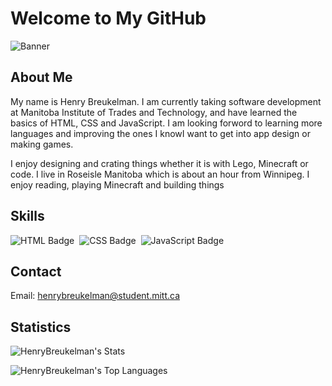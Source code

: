 # Welcome to My GitHub

![Banner](./assets/github-banner)

## About Me

My name is Henry Breukelman. I am currently taking software development at Manitoba Institute of 
Trades and Technology, and have learned the basics of HTML, CSS and JavaScript. I am looking 
forword to learning more languages and improving the ones I knowI want to get into app design 
or making games. 

I enjoy designing and crating things whether it is with Lego, Minecraft or code. I live in 
Roseisle Manitoba which is about an hour from Winnipeg. I enjoy reading, playing Minecraft
and building things

## Skills

![HTML Badge](https://img.shields.io/badge/web-html-informational?style=for-the-badge&logo=html5&logoColor=white&color=2aa889)&nbsp;
![CSS Badge](https://img.shields.io/badge/web-css-informational?style=for-the-badge&logo=css3&logoColor=white&color=2aa889)&nbsp;
![JavaScript Badge](https://img.shields.io/badge/code-javascript-informational?style=for-the-badge&logo=javascript&logoColor=white&color=2aa889)&nbsp;

## Contact

Email: [henrybreukelman@student.mitt.ca](<mailto:henrybreukelman@student.mitt.ca>)

## Statistics
![HenryBreukelman's Stats](https://github-readme-stats.vercel.app/api?username=HenryBreukelman&theme=dark&show_icons=true&hide_border=true&count_private=true)

![HenryBreukelman's Top Languages](https://github-readme-stats.vercel.app/api/top-langs/?username=HenryBreukelman&theme=dark&show_icons=true&hide_border=true&layout=compact)

